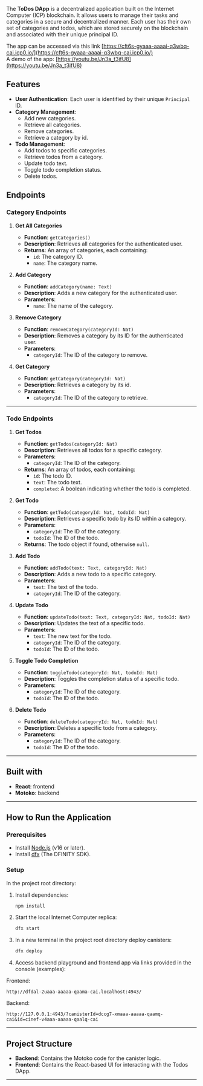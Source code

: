 The **ToDos DApp** is a decentralized application built on the Internet Computer (ICP) blockchain. It allows users to manage their tasks and categories in a secure and decentralized manner. Each user has their own set of categories and todos, which are stored securely on the blockchain and associated with their unique principal ID.

The app can be accessed via this link [https://cft6s-gyaaa-aaaai-q3wbq-cai.icp0.io/](https://cft6s-gyaaa-aaaai-q3wbq-cai.icp0.io/)
\
A demo of the app: [https://youtu.be/Jn3a_t3ifU8](https://youtu.be/Jn3a_t3ifU8)

## Features

- **User Authentication**: Each user is identified by their unique `Principal` ID.
- **Category Management**:
  - Add new categories.
  - Retrieve all categories.
  - Remove categories.
  - Retrieve a category by id.
- **Todo Management**:
  - Add todos to specific categories.
  - Retrieve todos from a category.
  - Update todo text.
  - Toggle todo completion status.
  - Delete todos.

## Endpoints

### Category Endpoints

1. **Get All Categories**

   - **Function**: `getCategories()`
   - **Description**: Retrieves all categories for the authenticated user.
   - **Returns**: An array of categories, each containing:
     - `id`: The category ID.
     - `name`: The category name.

2. **Add Category**

   - **Function**: `addCategory(name: Text)`
   - **Description**: Adds a new category for the authenticated user.
   - **Parameters**:
     - `name`: The name of the category.

3. **Remove Category**

   - **Function**: `removeCategory(categoryId: Nat)`
   - **Description**: Removes a category by its ID for the authenticated user.
   - **Parameters**:
     - `categoryId`: The ID of the category to remove.

4. **Get Category**
   - **Function**: `getCategory(categoryId: Nat)`
   - **Description**: Retrieves a category by its id.
   - **Parameters**:
     - `categoryId`: The ID of the category to retrieve.

---

### Todo Endpoints

1. **Get Todos**

   - **Function**: `getTodos(categoryId: Nat)`
   - **Description**: Retrieves all todos for a specific category.
   - **Parameters**:
     - `categoryId`: The ID of the category.
   - **Returns**: An array of todos, each containing:
     - `id`: The todo ID.
     - `text`: The todo text.
     - `completed`: A boolean indicating whether the todo is completed.

2. **Get Todo**

   - **Function**: `getTodo(categoryId: Nat, todoId: Nat)`
   - **Description**: Retrieves a specific todo by its ID within a category.
   - **Parameters**:
     - `categoryId`: The ID of the category.
     - `todoId`: The ID of the todo.
   - **Returns**: The todo object if found, otherwise `null`.

3. **Add Todo**

   - **Function**: `addTodo(text: Text, categoryId: Nat)`
   - **Description**: Adds a new todo to a specific category.
   - **Parameters**:
     - `text`: The text of the todo.
     - `categoryId`: The ID of the category.

4. **Update Todo**

   - **Function**: `updateTodo(text: Text, categoryId: Nat, todoId: Nat)`
   - **Description**: Updates the text of a specific todo.
   - **Parameters**:
     - `text`: The new text for the todo.
     - `categoryId`: The ID of the category.
     - `todoId`: The ID of the todo.

5. **Toggle Todo Completion**

   - **Function**: `toggleTodo(categoryId: Nat, todoId: Nat)`
   - **Description**: Toggles the completion status of a specific todo.
   - **Parameters**:
     - `categoryId`: The ID of the category.
     - `todoId`: The ID of the todo.

6. **Delete Todo**
   - **Function**: `deleteTodo(categoryId: Nat, todoId: Nat)`
   - **Description**: Deletes a specific todo from a category.
   - **Parameters**:
     - `categoryId`: The ID of the category.
     - `todoId`: The ID of the todo.

---

## Built with
- **React**: frontend
- **Motoko**: backend
---

## How to Run the Application

### Prerequisites

- Install [Node.js](https://nodejs.org/) (v16 or later).
- Install [dfx](https://internetcomputer.org/docs/building-apps/getting-started/quickstart) (The DFINITY SDK).

### Setup

In the project root directory:

1. Install dependencies:

   ```bash
   npm install
   ```

2. Start the local Internet Computer replica:

   ```bash
   dfx start
   ```

3. In a new terminal in the project root directory deploy canisters:

   ```bash
   dfx deploy
   ```

4. Access backend playground and frontend app via links provided in the console (examples):

Frontend:

```
http://dfdal-2uaaa-aaaaa-qaama-cai.localhost:4943/
```

Backend:

```
http://127.0.0.1:4943/?canisterId=dccg7-xmaaa-aaaaa-qaamq-cai&id=cinef-v4aaa-aaaaa-qaalq-cai
```

---

## Project Structure

- **Backend**: Contains the Motoko code for the canister logic.
- **Frontend**: Contains the React-based UI for interacting with the Todos DApp.

---
